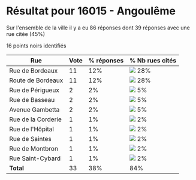 # Résultat pour 16015 - Angoulême

Sur l'ensemble de la ville il y a eu 86 réponses dont 39 réponses avec une rue citée (45%)

16 points noirs identifiés

| Rue | Vote | % réponses | % Nb rues cités|
|-----|------|------------|----------------|
| Rue de Bordeaux | 11 | 12% | <img src="../../img/bar_28.gif" />&nbsp;28%|
| Route de Bordeaux | 11 | 12% | <img src="../../img/bar_28.gif" />&nbsp;28%|
| Rue de Périgueux | 2 | 2% | <img src="../../img/bar_5.gif" />&nbsp;5%|
| Rue de Basseau | 2 | 2% | <img src="../../img/bar_5.gif" />&nbsp;5%|
| Avenue Gambetta | 2 | 2% | <img src="../../img/bar_5.gif" />&nbsp;5%|
| Rue de la Corderie | 1 | 1% | <img src="../../img/bar_2.gif" />&nbsp;2%|
| Rue de l'Hôpital | 1 | 1% | <img src="../../img/bar_2.gif" />&nbsp;2%|
| Rue de Saintes | 1 | 1% | <img src="../../img/bar_2.gif" />&nbsp;2%|
| Rue de Montbron | 1 | 1% | <img src="../../img/bar_2.gif" />&nbsp;2%|
| Rue Saint-Cybard | 1 | 1% | <img src="../../img/bar_2.gif" />&nbsp;2%|
| **Total** | 33 | 38% | 84%|
